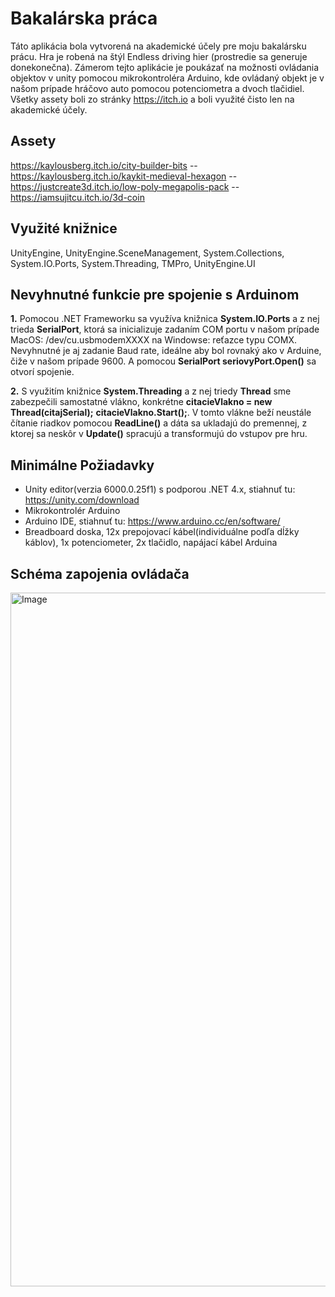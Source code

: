 # Bakalárska práca
Táto aplikácia bola vytvorená na akademické účely pre moju bakalársku prácu. Hra je robená na štýl Endless driving hier (prostredie sa generuje donekonečna). Zámerom tejto aplikácie je poukázať na možnosti ovládania objektov v unity pomocou mikrokontroléra Arduino, kde ovládaný objekt je v našom prípade hráčovo auto pomocou potenciometra a dvoch tlačidiel. Všetky assety boli zo stránky https://itch.io a boli využité čisto len na akademické účely.
## Assety
https://kaylousberg.itch.io/city-builder-bits -- https://kaylousberg.itch.io/kaykit-medieval-hexagon -- https://justcreate3d.itch.io/low-poly-megapolis-pack -- https://iamsujitcu.itch.io/3d-coin
## Využité knižnice
UnityEngine, UnityEngine.SceneManagement, System.Collections, System.IO.Ports, System.Threading, TMPro, UnityEngine.UI
## Nevyhnutné funkcie pre spojenie s Arduinom
**1.** Pomocou .NET Frameworku sa využíva knižnica **System.IO.Ports** a z nej trieda **SerialPort**, ktorá sa inicializuje zadaním COM portu v našom prípade MacOS: /dev/cu.usbmodemXXXX na Windowse: reťazce typu COMX. Nevyhnutné je aj zadanie Baud rate, ideálne aby bol rovnaký ako v Arduine, čiže v našom prípade 9600. A pomocou **SerialPort seriovyPort.Open()** sa otvorí spojenie.

**2.** S využitím knižnice **System.Threading** a z nej triedy **Thread** sme zabezpečili samostatné vlákno, konkrétne **citacieVlakno = new Thread(citajSerial);** **citacieVlakno.Start();**. V tomto vlákne beží neustále čítanie riadkov pomocou **ReadLine()** a dáta sa ukladajú do premennej, z ktorej sa neskôr v **Update()** spracujú a transformujú do vstupov pre hru.
## Minimálne Požiadavky
- Unity editor(verzia 6000.0.25f1) s podporou .NET 4.x, stiahnuť tu: https://unity.com/download
- Mikrokontrolér Arduino
- Arduino IDE, stiahnuť tu: https://www.arduino.cc/en/software/
- Breadboard doska, 12x prepojovací kábel(individuálne podľa dĺžky káblov), 1x potenciometer, 2x tlačidlo, napájací kábel Arduina
## Schéma zapojenia ovládača
<img width="1110" alt="Image" src="https://github.com/user-attachments/assets/84d4dc79-bf4f-444a-b7ae-3162edc3cf82" />


